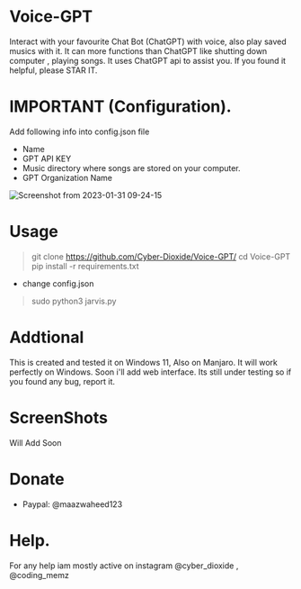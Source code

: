 # Voice-GPT
Interact with your favourite Chat Bot (ChatGPT) with voice, also play saved musics with it. It can more functions than ChatGPT like shutting down computer , playing songs. It uses ChatGPT api to assist you. If you found it helpful, please STAR IT.

# IMPORTANT (Configuration).
Add following info into config.json file
* Name
* GPT API KEY
* Music directory where songs are stored on your computer.
* GPT Organization Name

![Screenshot from 2023-01-31 09-24-15](https://user-images.githubusercontent.com/93708296/215664612-02f734ad-1063-4960-bc3e-a75a74fbbf8f.png)

# Usage
> git clone https://github.com/Cyber-Dioxide/Voice-GPT/
> cd Voice-GPT
> pip install -r requirements.txt
* change config.json
> sudo python3 jarvis.py

# Addtional
This is created and tested it on Windows 11, Also on Manjaro. It will work perfectly on Windows. Soon i'll add web interface. Its still under testing so if you found any bug, report it.

# ScreenShots

Will Add Soon

# Donate
* Paypal: @maazwaheed123

# Help.
For any help iam mostly active on instagram @cyber_dioxide , @coding_memz
